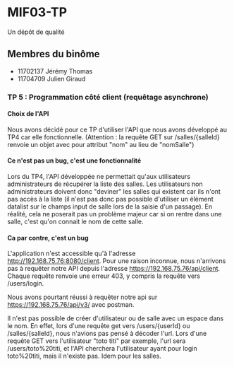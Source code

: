# MIF03-TP

Un dépôt de qualité

## Membres du binôme

- 11702137 Jérémy Thomas
- 11704709 Julien Giraud

### TP 5 : Programmation côté client (requêtage asynchrone)
#### Choix de l'API

Nous avons décidé pour ce TP d'utiliser l'API que nous avons développé au TP4 car elle fonctionnelle. (Attention : la requête GET sur /salles/{salleId} renvoie un objet avec pour attribut "nom" au lieu de "nomSalle")

#### Ce n'est pas un bug, c'est une fonctionnalité
Lors du TP4, l'API développée ne permettait qu'aux utilisateurs administrateurs de récupérer la liste des salles. Les utilisateurs non administrateurs doivent donc "deviner" les salles qui existent car ils n'ont pas accès à la liste (il n'est pas donc pas possible d'utiliser un élément datalist sur le champs input de salle lors de la saisie d'un passage). En réalité, cela ne poserait pas un problème majeur car si on rentre dans une salle, c'est qu'on connait le nom de cette salle.

#### Ca par contre, c'est un bug
L'application n'est accessible qu'à l'adresse http://192.168.75.76:8080/client. Pour une raison inconnue, nous n'arrivons pas à requêter notre API depuis l'adresse  https://192.168.75.76/api/client. Chaque requête renvoie une erreur 403, y compris la requête vers /users/login.

Nous avons pourtant réussi à requêter notre api sur https://192.168.75.76/api/v3/ avec postman.

Il n'est pas possible de créer d'utilisateur ou de salle avec un espace dans le nom. En effet, lors d'une requête get vers /users/{userId} ou /salles/{salleId}, nous n'avions pas pensé à décoder l'url. Lors d'une requête GET vers l'utilisateur "toto titi" par exemple, l'url sera /users/toto%20titi, et l'API cherchera l'utilisateur ayant pour login toto%20titi, mais il n'existe pas. Idem pour les salles.